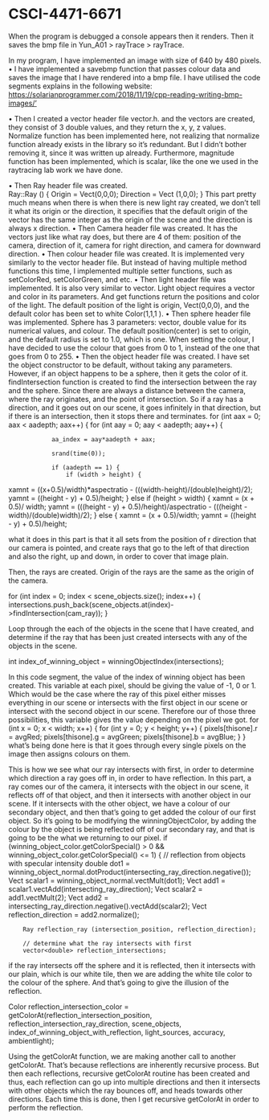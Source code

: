 # CSCI-4471-6671

When the program is debugged a console appears then it renders. 
Then it saves the bmp file in Yun_A01 > rayTrace > rayTrace.
 
In my program, I have implemented an image with size of 640 by 480 pixels.
•	I have implemented a savebmp function that passes colour data and saves the image that I have rendered into a bmp file. I have utilised the code segments explains in the following website: https://solarianprogrammer.com/2018/11/19/cpp-reading-writing-bmp-images/’


•	Then I created a vector header file vector.h. and the vectors are created, they consist of 3 double values, and they return the x, y, z values.
Normalize function has been implemented here, not realizing that normalize function already exists in the library so it’s redundant. But I didn’t bother removing it, since it was written up already.
Furthermore, magnitude function has been implemented, which is scalar, like the one we used in the raytracing lab work we have done.

•	Then Ray header file was created.  
Ray::Ray () {
		Origin = Vect(0,0,0);
		Direction = Vect (1,0,0);
}
This part pretty much means when there is when there is new light ray created, we don’t tell it what its origin or the direction, it specifies that the default origin of the vector has the same integer as the origin of the scene and the direction is always x direction.
•	Then Camera header file was created. It has the vectors just like what ray does, but there are 4 of them: position of the camera, direction of it, camera for right direction, and camera for downward direction.
•	Then colour header file was created. It is implemented very similarly to the vector header file. But instead of having multiple method functions this time, I implemented multiple setter functions, such as setColorRed, setColorGreen, and etc.
•	Then light header file was implemented. It is also very similar to vector. Light object requires a vector and color in its parameters. And get functions return the positions and color of the light.
The default position of the light is origin, Vect(0,0,0), and the default color has been set to white Color(1,1,1 ).
•	Then sphere header file was implemented. Sphere has 3 parameters: vector, double value for its numerical values, and colour. The default position(center) is set to origin, and the default radius is set to 1.0, which is one. When setting the colour, I have decided to use the colour that goes from 0 to 1, instead of the one that goes from 0 to 255. 
•	Then the object header file was created. I have set the object constructor to be default, without taking any parameters. However, if an object happens to be a sphere, then it gets the color of it.
findIntersection function is created to find the intersection between the ray and the sphere.  Since there are always a distance between the camera, where the ray originates, and the point of intersection. So if a ray has a direction, and it goes out on our scene, it goes infinitely in that direction, but if there is an intersection, then it stops there and terminates.
for (int aax = 0; aax < aadepth; aax++) {
			for (int aay = 0; aay < aadepth; aay++) {
			
				aa_index = aay*aadepth + aax;
					
				srand(time(0));
				
				if (aadepth == 1) {
					if (width > height) {
xamnt = ((x+0.5)/width)*aspectratio - (((width-height)/(double)height)/2);
						yamnt = ((height - y) + 0.5)/height;
					}
					else if (height > width) {
						xamnt = (x + 0.5)/ width;
						yamnt = (((height - y) + 0.5)/height)/aspectratio - (((height - width)/(double)width)/2);
					}
					else {
						xamnt = (x + 0.5)/width;
						yamnt = ((height - y) + 0.5)/height;

what it does in this part is that it all sets from the position of r direction that our camera is pointed, and create rays that go to the left of that direction and also the right, up and down, in order to cover that image plain. 

Then, the rays are created. Origin of the rays are the same as the origin of the camera. 

for (int index = 0; index < scene_objects.size(); index++) {
	intersections.push_back(scene_objects.at(index)->findIntersection(cam_ray));
}

Loop through the each of the objects in the scene that I have created, and determine if the ray that has been just created intersects with any of the objects in the scene. 

int index_of_winning_object = winningObjectIndex(intersections);

In this code segment, the value of the index of winning object has been created. This variable at each pixel, should be giving the value of -1, 0 or 1. Which would be the case where the ray of this pixel either misses everything in our scene or intersects with the first object in our scene or intersect with the second object in our scene. Therefore our of those three possibilities, this variable gives the value depending on the pixel we got. 
for (int x = 0; x < width; x++) {
		for (int y = 0; y < height; y++) {
pixels[thisone].r = avgRed;
pixels[thisone].g = avgGreen;
pixels[thisone].b = avgBlue;
}
}
what’s being done here is that it goes through every single pixels on the image then assigns colours on them.

This is how we see what our ray intersects with first, in order to determine which direction a ray goes off in, in order to have reflection. In this part,  a ray comes our of the camera, it intersects with the object in our scene, it reflects off of that object, and then it intersects with another object in our scene. If it intersects with the other object, we have a colour of our secondary object, and then that’s going to get added the colour of our first object. So it’s going to be modifying the winningObjectColor, by adding the colour by the object is being reflected off of our secondary ray, and that is going to be the what we returning to our pixel. 
if (winning_object_color.getColorSpecial() > 0 && winning_object_color.getColorSpecial() <= 1) {
		// reflection from objects with specular intensity
		double dot1 = winning_object_normal.dotProduct(intersecting_ray_direction.negative());
		Vect scalar1 = winning_object_normal.vectMult(dot1);
		Vect add1 = scalar1.vectAdd(intersecting_ray_direction);
		Vect scalar2 = add1.vectMult(2);
		Vect add2 = intersecting_ray_direction.negative().vectAdd(scalar2);
		Vect reflection_direction = add2.normalize();
		
		Ray reflection_ray (intersection_position, reflection_direction);
		
		// determine what the ray intersects with first
		vector<double> reflection_intersections;
if the ray intersects off the sphere and it is reflected, then it intersects with our plain, which is our white tile, then we are adding the white tile color to the colour of the sphere. And that’s going to give the illusion of the reflection.

Color reflection_intersection_color = getColorAt(reflection_intersection_position, reflection_intersection_ray_direction, scene_objects, index_of_winning_object_with_reflection, light_sources, accuracy, ambientlight);
				
 Using the getColorAt function, we are making another call to another getColorAt.  That’s because reflections are inherently recursive process. But then each reflections, recursive getColorAt routine has been created and thus, each reflection can go up into multiple directions and then it intersects with other objects which the ray bounces off, and heads towards other directions. Each time this is done, then I get recursive getColorAt in order to perform the reflection.

